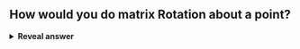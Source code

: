 ## How would you do matrix Rotation about a point?
<details>
<summary><b>Reveal answer</b></summary>
Translate to origin. (T)<br>Rotate. (R)<br>Translate back (T^-1)<br><br>T^-1RT
</details>
